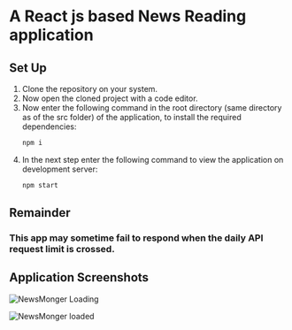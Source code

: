 # A React js based News Reading application

## Set Up
1. Clone the repository on your system.
2. Now open the cloned project with a code editor.
3. Now enter the following command in the root directory (same directory as of the src folder) of the application, to install the required dependencies:
   ```bash
   npm i
5. In the next step enter the following command to view the application on development server:
   ```bash
   npm start

## Remainder
### This app may sometime fail to respond when the daily API request limit is crossed.

## Application Screenshots
![NewsMonger Loading](https://github.com/anurag8423/NewsMonger/blob/main/Screenshots/Screenshot%202024-01-13%20030554.png?raw=true)

![NewsMonger loaded](https://github.com/anurag8423/NewsMonger/blob/main/Screenshots/newmonger.png?raw=true)
